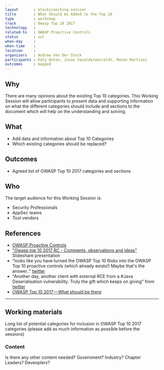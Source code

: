 ```yaml
---
layout       : blocks/working-session
title        : What Should be Added to the Top 10
type         : workshop
track        : Owasp Top 10 2017
technology   :
related-to   : OWASP Proactive Controls
status       : out
when-day     :
when-time    :
location     :
organizers   : Andrew Ven Der Stock
participants : Katy Anton, Jonas Vanalderweireldt, Mateo Martinez
outcomes     : mapped
---
```


## Why

There are many opinions about the existing Top 10 categories. This Working Session will allow participants to present data and supporting information on what the different categories should include and sections to the document which will help on the understanding and solving.

## What

 - Add data and information about Top 10 Categories
 - Which existing categories should be replaced?

## Outcomes

- Agreed list of OWASP Top 10 2017 categories and sections

## Who

The target audience for this Working Session is:

 - Security Professionals
 - AppSec teams
 - Tool vendors

## References

 - [OWASP Proactive Controls](https://www.owasp.org/index.php/OWASP_Proactive_Controls)
 - ["Owasp top 10 2017 RC - Comments, observations and ideas"](https://www.slideshare.net/DinisCruz/owasp-top-10-2017-rc-comments-observations-and-ideas) Slideshare presentation
 - "looks like you have turned the OWASP Top 10 Risks into the OWASP Top 10 proactive controls (which already exists!) Maybe that's the answer.." [twitter](https://twitter.com/JoshCGrossman/status/865295835009097728)
 - "Another day, another client with external RCE from a #Java Deserialisation vulnerability. Truly the gift which keeps on giving" from [twitter](https://twitter.com/JoshCGrossman/status/856429276488491008)
 - [OWASP Top 10 2017 — What should be there](https://medium.com/@JoshCGrossman/owasp-top-10-2017-what-should-be-there-f5500c1a938d)

---

## Working materials

Long list of potential categories for inclusion in OWASP Top 10 2017 categories
(please add as much information as possible before the sessions)

### Content

Is there any other content needed? Government? Industry? Chapter Leaders? Deveoplers?
